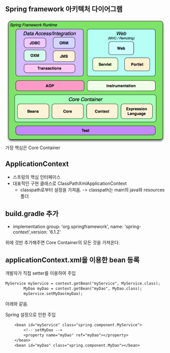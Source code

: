 ## Spring framework 아키텍처 다이어그램

![width:500px](image-1.png)
가장 핵심은 Core Container

## ApplicationContext
- 스프링의 핵심 인터페이스 
- 대표적인 구현 클래스로 ClassPathXmlApplicationContext
    - classpath로부터 설정을 가져옴. -> classpath는 main의 java와 resources 폴더

## build.gradle 추가

-   implementation group: 'org.springframework', name: 'spring-context',version: '6.1.2'

위에 것만 추가해주면 Core Container의 모든 것을 가져온다.

## applicationContext.xml을 이용한 bean 등록


개발자가 직접 setter를 이용하여 주입
```
MyService myService = context.getBean("myService", MyService.class);
        MyDao myDao = context.getBean("myDao", MyDao.class);
        myService.setMyDao(myDao);
```
아래와 같음.

Spring 설정으로 인한 주입
~~~
    <bean id="myService" class="spring.component.MyService">
        <!-- setMyDao -->
        <property name="myDao" ref="myDao"></property>
    </bean>
    <bean id="myDao" class="spring.component.MyDao"></bean>
~~~